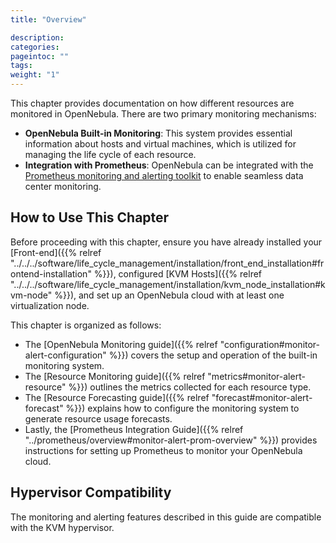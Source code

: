 ```yaml
---
title: "Overview"

description:
categories:
pageintoc: ""
tags:
weight: "1"
---
```


<a id="monitor-alert-overview"></a>

<a id="monitoring-alerting"></a>

<!--# Monitoring and Alerting -->

This chapter provides documentation on how different resources are monitored in OpenNebula. There are two primary monitoring mechanisms:

- **OpenNebula Built-in Monitoring**: This system provides essential information about hosts and virtual machines, which is utilized for managing the life cycle of each resource.
- **Integration with Prometheus**: OpenNebula can be integrated with the [Prometheus monitoring and alerting toolkit](http://prometheus.io) to enable seamless data center monitoring.

## How to Use This Chapter

Before proceeding with this chapter, ensure you have already installed your [Front-end]({{% relref "../../../software/life_cycle_management/installation/front_end_installation#frontend-installation" %}}), configured [KVM Hosts]({{% relref "../../../software/life_cycle_management/installation/kvm_node_installation#kvm-node" %}}), and set up an OpenNebula cloud with at least one virtualization node.

This chapter is organized as follows:

- The [OpenNebula Monitoring guide]({{% relref "configuration#monitor-alert-configuration" %}}) covers the setup and operation of the built-in monitoring system.
- The [Resource Monitoring guide]({{% relref "metrics#monitor-alert-resource" %}}) outlines the metrics collected for each resource type.
- The [Resource Forecasting guide]({{% relref "forecast#monitor-alert-forecast" %}}) explains how to configure the monitoring system to generate resource usage forecasts.
- Lastly, the [Prometheus Integration Guide]({{% relref "../prometheus/overview#monitor-alert-prom-overview" %}}) provides instructions for setting up Prometheus to monitor your OpenNebula cloud.

## Hypervisor Compatibility

The monitoring and alerting features described in this guide are compatible with the KVM hypervisor.
